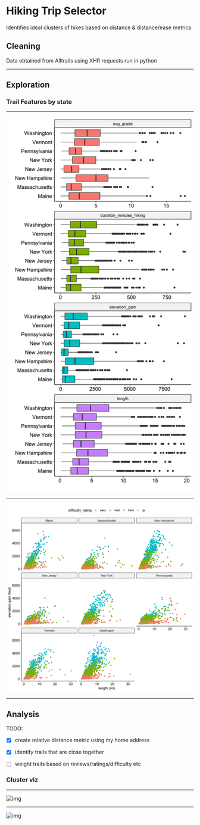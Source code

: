 # Hiking Trip Selector

Identifies ideal clusters of hikes based on distance & distance/ease metrics


## Cleaning 

Data obtained from Alltrails using XHR requests run in python

---
## Exploration

### Trail Features by state

----

![img](viz/box_trail_features.png)

----

![img](viz/scatter_elevation_length.png)

 ----
## Analysis

TODO: 
- [x] create relative distance metric using my home address 
- [x] identify trails that are close together
- [ ] weight trails based on reviews/ratings/difficulty etc


### Cluster viz

----

![img](viz/cluster_1_city_detail.png)

---

![img](viz/cluster_1_trail_detail.png)
